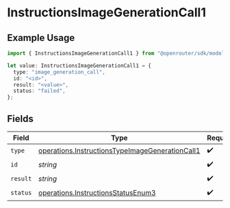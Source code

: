 # InstructionsImageGenerationCall1

## Example Usage

```typescript
import { InstructionsImageGenerationCall1 } from "@openrouter/sdk/models/operations";

let value: InstructionsImageGenerationCall1 = {
  type: "image_generation_call",
  id: "<id>",
  result: "<value>",
  status: "failed",
};
```

## Fields

| Field                                                                                                              | Type                                                                                                               | Required                                                                                                           | Description                                                                                                        |
| ------------------------------------------------------------------------------------------------------------------ | ------------------------------------------------------------------------------------------------------------------ | ------------------------------------------------------------------------------------------------------------------ | ------------------------------------------------------------------------------------------------------------------ |
| `type`                                                                                                             | [operations.InstructionsTypeImageGenerationCall1](../../models/operations/instructionstypeimagegenerationcall1.md) | :heavy_check_mark:                                                                                                 | N/A                                                                                                                |
| `id`                                                                                                               | *string*                                                                                                           | :heavy_check_mark:                                                                                                 | N/A                                                                                                                |
| `result`                                                                                                           | *string*                                                                                                           | :heavy_check_mark:                                                                                                 | N/A                                                                                                                |
| `status`                                                                                                           | [operations.InstructionsStatusEnum3](../../models/operations/instructionsstatusenum3.md)                           | :heavy_check_mark:                                                                                                 | N/A                                                                                                                |